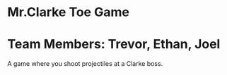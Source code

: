 # Mr.Clarke Toe Game

# Team Members: Trevor, Ethan, Joel

A game where you shoot projectiles at a Clarke boss.
